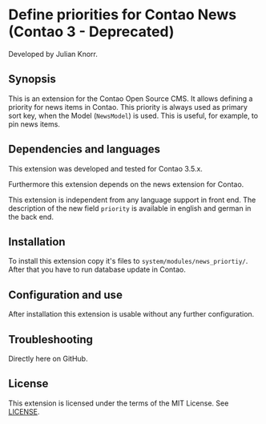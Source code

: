 # Define priorities for Contao News (Contao 3 - Deprecated)

Developed by Julian Knorr.

## Synopsis

This is an extension for the Contao Open Source CMS.
It allows defining a priority for news items in Contao.
This priority is always used as primary sort key, when the Model (`NewsModel`) is used.
This is useful, for example, to pin news items.     

## Dependencies and languages

This extension was developed and tested for Contao 3.5.x.

Furthermore this extension depends on the news extension for Contao.

This extension is independent from any language support in front end.
The description of the new field `priority` is available in english and german in the back end.   

## Installation

To install this extension copy it's files to `system/modules/news_priortiy/`. 
After that you have to run database update in Contao. 

## Configuration and use

After installation this extension is usable without any further configuration.

## Troubleshooting

Directly here on GitHub.

## License

This extension is licensed under the terms of the MIT License. See [LICENSE](LICENSE). 

